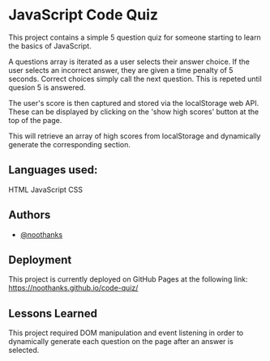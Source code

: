 
# JavaScript Code Quiz

This project contains a simple 5 question quiz for someone starting to learn the basics of JavaScript.

A questions array is iterated as a user selects their answer choice. If the user selects an incorrect answer, they are given a time penalty of 5 seconds. Correct choices simply call the next question. This is repeted until quesion 5 is answered.

The user's score is then captured and stored via the localStorage web API. These can be displayed by clicking on the 'show high scores' button at the top of the page.

This will retrieve an array of high scores from localStorage and dynamically generate the corresponding section.

Languages used:
-
HTML
JavaScript
CSS


## Authors

- [@noothanks](https://www.github.com/noothanks)


## Deployment

This project is currently deployed on GitHub Pages at the following link:
https://noothanks.github.io/code-quiz/


## Lessons Learned

This project required DOM manipulation and event listening in order to dynamically generate each question on the page after an answer is selected.
